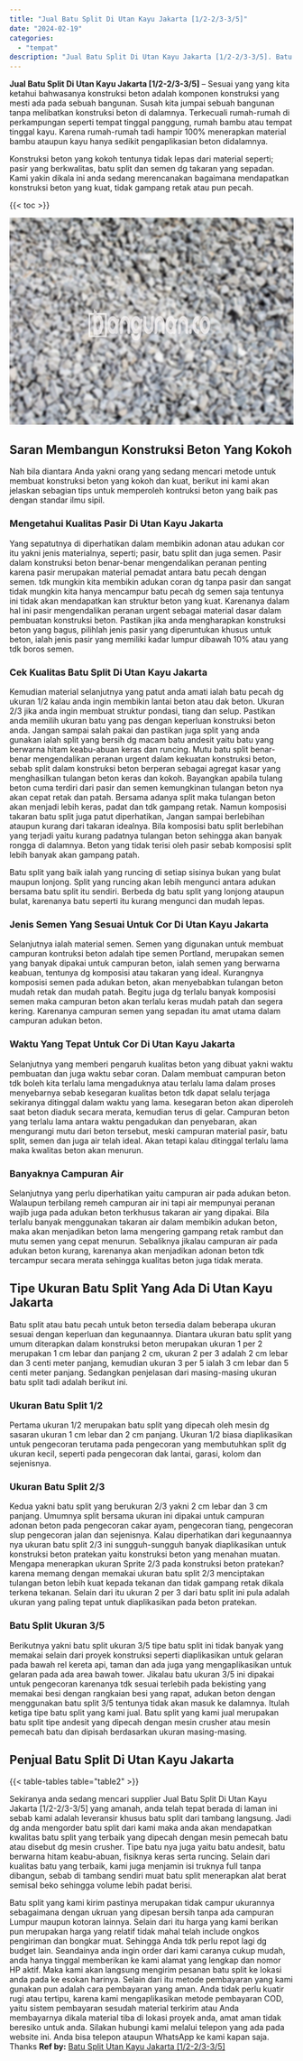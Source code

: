 ```yaml
---
title: "Jual Batu Split Di Utan Kayu Jakarta [1/2-2/3-3/5]"
date: "2024-02-19"
categories: 
  - "tempat"
description: "Jual Batu Split Di Utan Kayu Jakarta [1/2-2/3-3/5]. Batu split yang kami kirim pastinya merupakan tidak campur ukurannya sebagaimana dengan ukruan yang dipes..."
---
```


**Jual Batu Split Di Utan Kayu Jakarta \[1/2-2/3-3/5\]** – Sesuai yang yang kita ketahui bahwasanya konstruksi beton adalah komponen konstruksi yang mesti ada pada sebuah bangunan. Susah kita jumpai sebuah bangunan tanpa melibatkan konstruksi beton di dalamnya. Terkecuali rumah-rumah di perkampungan seperti tempat tinggal panggung, rumah bambu atau tempat tinggal kayu. Karena rumah-rumah tadi hampir 100% menerapkan material bambu ataupun kayu hanya sedikit pengaplikasian beton didalamnya.

Konstruksi beton yang kokoh tentunya tidak lepas dari material seperti; pasir yang berkwalitas, batu split dan semen dg takaran yang sepadan. Kami yakin dikala ini anda sedang merencanakan bagaimana mendapatkan konstruksi beton yang kuat, tidak gampang retak atau pun pecah.

{{< toc >}}

![Jual Batu Split Di Utan Kayu Jakarta [1/2-2/3-3/5]](/images/jual-batu-split-13.png)

## Saran Membangun Konstruksi Beton Yang Kokoh

Nah bila diantara Anda yakni orang yang sedang mencari metode untuk membuat konstruksi beton yang kokoh dan kuat, berikut ini kami akan jelaskan sebagian tips untuk memperoleh kontruksi beton yang baik pas dengan standar ilmu sipil.

### Mengetahui Kualitas Pasir Di Utan Kayu Jakarta

Yang sepatutnya di diperhatikan dalam membikin adonan atau adukan cor itu yakni jenis materialnya, seperti; pasir, batu split dan juga semen. Pasir dalam konstruksi beton benar-benar mengendalikan peranan penting karena pasir merupakan material pemadat antara batu pecah dengan semen. tdk mungkin kita membikin adukan coran dg tanpa pasir dan sangat tidak mungkin kita hanya mencampur batu pecah dg semen saja tentunya ini tidak akan mendapatkan kan struktur beton yang kuat. Karenanya dalam hal ini pasir mengendalikan peranan urgent sebagai material dasar dalam pembuatan konstruksi beton. Pastikan jika anda mengharapkan konstruksi beton yang bagus, pilihlah jenis pasir yang diperuntukan khusus untuk beton, ialah jenis pasir yang memiliki kadar lumpur dibawah 10% atau yang tdk boros semen.

### Cek Kualitas Batu Split Di Utan Kayu Jakarta

Kemudian material selanjutnya yang patut anda amati ialah batu pecah dg ukuran 1/2 kalau anda ingin membikin lantai beton atau dak beton. Ukuran 2/3 jika anda ingin membuat struktur pondasi, tiang dan selup. Pastikan anda memilih ukuran batu yang pas dengan keperluan konstruksi beton anda. Jangan sampai salah pakai dan pastikan juga split yang anda gunakan ialah split yang bersih dg macam batu andesit yaitu batu yang berwarna hitam keabu-abuan keras dan runcing. Mutu batu split benar-benar mengendalikan peranan urgent dalam kekuatan konstruksi beton, sebab split dalam konstruksi beton berperan sebagai agregat kasar yang menghasilkan tulangan beton keras dan kokoh. Bayangkan apabila tulang beton cuma terdiri dari pasir dan semen kemungkinan tulangan beton nya akan cepat retak dan patah. Bersama adanya split maka tulangan beton akan menjadi lebih keras, padat dan tdk gampang retak. Namun komposisi takaran batu split juga patut diperhatikan, Jangan sampai berlebihan ataupun kurang dari takaran idealnya. Bila komposisi batu split berlebihan yang terjadi yaitu kurang padatnya tulangan beton sehingga akan banyak rongga di dalamnya. Beton yang tidak terisi oleh pasir sebab komposisi split lebih banyak akan gampang patah.

Batu split yang baik ialah yang runcing di setiap sisinya bukan yang bulat maupun lonjong. Split yang runcing akan lebih mengunci antara adukan bersama batu split itu sendiri. Berbeda dg batu split yang lonjong ataupun bulat, karenanya batu seperti itu kurang mengunci dan mudah lepas.

### Jenis Semen Yang Sesuai Untuk Cor Di Utan Kayu Jakarta

Selanjutnya ialah material semen. Semen yang digunakan untuk membuat campuran kontruksi beton adalah tipe semen Portland, merupakan semen yang banyak dipakai untuk campuran beton, ialah semen yang berwarna keabuan, tentunya dg komposisi atau takaran yang ideal. Kurangnya komposisi semen pada adukan beton, akan menyebabkan tulangan beton mudah retak dan mudah patah. Begitu juga dg terlalu banyak komposisi semen maka campuran beton akan terlalu keras mudah patah dan segera kering. Karenanya campuran semen yang sepadan itu amat utama dalam campuran adukan beton.

### Waktu Yang Tepat Untuk Cor Di Utan Kayu Jakarta

Selanjutnya yang memberi pengaruh kualitas beton yang dibuat yakni waktu pembuatan dan juga waktu sebar coran. Dalam membuat campuran beton tdk boleh kita terlalu lama mengaduknya atau terlalu lama dalam proses menyebarnya sebab kesegaran kualitas beton tdk dapat selalu terjaga sekiranya ditinggal dalam waktu yang lama. kesegaran beton akan diperoleh saat beton diaduk secara merata, kemudian terus di gelar. Campuran beton yang terlalu lama antara waktu pengadukan dan penyebaran, akan mengurangi mutu dari beton tersebut, meski campuran material pasir, batu split, semen dan juga air telah ideal. Akan tetapi kalau ditinggal terlalu lama maka kwalitas beton akan menurun.

### Banyaknya Campuran Air

Selanjutnya yang perlu diperhatikan yaitu campuran air pada adukan beton. Walaupun terbilang remeh campuran air ini tapi air mempunyai peranan wajib juga pada adukan beton terkhusus takaran air yang dipakai. Bila terlalu banyak menggunakan takaran air dalam membikin adukan beton, maka akan menjadikan beton lama mengering gampang retak rambut dan mutu semen yang cepat menurun. Sebaliknya jikalau campuran air pada adukan beton kurang, karenanya akan menjadikan adonan beton tdk tercampur secara merata sehingga kualitas beton juga tidak merata.

## Tipe Ukuran Batu Split Yang Ada Di Utan Kayu Jakarta

Batu split atau batu pecah untuk beton tersedia dalam beberapa ukuran sesuai dengan keperluan dan kegunaannya. Diantara ukuran batu split yang umum diterapkan dalam konstruksi beton merupakan ukuran 1 per 2 merupakan 1 cm lebar dan panjang 2 cm, ukuran 2 per 3 adalah 2 cm lebar dan 3 centi meter panjang, kemudian ukuran 3 per 5 ialah 3 cm lebar dan 5 centi meter panjang. Sedangkan penjelasan dari masing-masing ukuran batu split tadi adalah berikut ini.

### Ukuran Batu Split 1/2

Pertama ukuran 1/2 merupakan batu split yang dipecah oleh mesin dg sasaran ukuran 1 cm lebar dan 2 cm panjang. Ukuran 1/2 biasa diaplikasikan untuk pengecoran terutama pada pengecoran yang membutuhkan split dg ukuran kecil, seperti pada pengecoran dak lantai, garasi, kolom dan sejenisnya.

### Ukuran Batu Split 2/3

Kedua yakni batu split yang berukuran 2/3 yakni 2 cm lebar dan 3 cm panjang. Umumnya split bersama ukuran ini dipakai untuk campuran adonan beton pada pengecoran cakar ayam, pengecoran tiang, pengecoran slup pengecoran jalan dan sejenisnya. Kalau diperhatikan dari kegunaannya nya ukuran batu split 2/3 ini sungguh-sungguh banyak diaplikasikan untuk konstruksi beton pratekan yaitu konstruksi beton yang menahan muatan. Mengapa menerapkan ukuran Sprite 2/3 pada konstruksi beton pratekan? karena memang dengan memakai ukuran batu split 2/3 menciptakan tulangan beton lebih kuat kepada tekanan dan tidak gampang retak dikala terkena tekanan. Selain dari itu ukuran 2 per 3 dari batu split ini pula adalah ukuran yang paling tepat untuk diaplikasikan pada beton pratekan.

### Batu Split Ukuran 3/5

Berikutnya yakni batu split ukuran 3/5 tipe batu split ini tidak banyak yang memakai selain dari proyek konstruksi seperti diaplikasikan untuk gelaran pada bawah rel kereta api, taman dan ada juga yang mengaplikasikan untuk gelaran pada ada area bawah tower. Jikalau batu ukuran 3/5 ini dipakai untuk pengecoran karenanya tdk sesuai terlebih pada bekisting yang memakai besi dengan rangkaian besi yang rapat, adukan beton dengan menggunakan batu split 3/5 tentunya tidak akan masuk ke dalamnya. Itulah ketiga tipe batu split yang kami jual. Batu split yang kami jual merupakan batu split tipe andesit yang dipecah dengan mesin crusher atau mesin pemecah batu dan dipisah berdasarkan ukuran masing-masing.

## Penjual Batu Split Di Utan Kayu Jakarta

{{< table-tables table="table2" >}}

Sekiranya anda sedang mencari supplier Jual Batu Split Di Utan Kayu Jakarta \[1/2-2/3-3/5\] yang amanah, anda telah tepat berada di laman ini sebab kami adalah leveransir khusus batu split dari tambang langsung. Jadi dg anda mengorder batu split dari kami maka anda akan mendapatkan kwalitas batu split yang terbaik yang dipecah dengan mesin pemecah batu atau disebut dg mesin crusher. Tipe batu nya juga yaitu batu andesit, batu berwarna hitam keabu-abuan, fisiknya keras serta runcing. Selain dari kualitas batu yang terbaik, kami juga menjamin isi truknya full tanpa dibangun, sebab di tambang sendiri muat batu split menerapkan alat berat semisal beko sehingga volume lebih padat berisi.

Batu split yang kami kirim pastinya merupakan tidak campur ukurannya sebagaimana dengan ukruan yang dipesan bersih tanpa ada campuran Lumpur maupun kotoran lainnya. Selain dari itu harga yang kami berikan pun merupakan harga yang relatif tidak mahal telah include ongkos pengiriman dan bongkar muat. Sehingga Anda tdk perlu repot lagi dg budget lain. Seandainya anda ingin order dari kami caranya cukup mudah, anda hanya tinggal memberikan ke kami alamat yang lengkap dan nomor HP aktif. Maka kami akan langsung mengirim pesanan batu split ke lokasi anda pada ke esokan harinya. Selain dari itu metode pembayaran yang kami gunakan pun adalah cara pembayaran yang aman. Anda tidak perlu kuatir rugi atau tertipu, karena kami mengaplikasikan metode pembayaran COD, yaitu sistem pembayaran sesudah material terkirim atau Anda membayarnya dikala material tiba di lokasi proyek anda, amat aman tidak beresiko untuk anda. Silakan hubungi kami melalui telepon yang ada pada website ini. Anda bisa telepon ataupun WhatsApp ke kami kapan saja. Thanks
**Ref by:** [Batu Split Utan Kayu Jakarta [1/2-2/3-3/5]](https://id.wikipedia.org/wiki/Batu)

